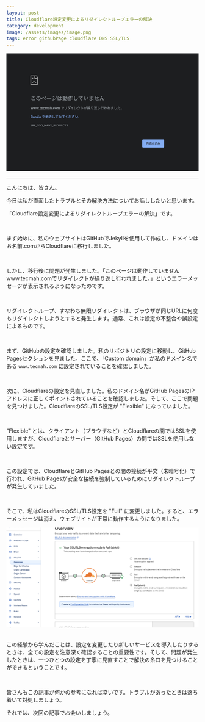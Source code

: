 ```yaml
---
layout: post
title: Cloudflare設定変更によるリダイレクトループエラーの解決
category: development 
image: /assets/images/image.png
tags: error githubPage cloudflare DNS SSL/TLS
---
```





![Alt text](/assets/images/image.png)

---

こんにちは、皆さん。

今日は私が直面したトラブルとその解決方法についてお話ししたいと思います。

「Cloudflare設定変更によるリダイレクトループエラーの解決」です。

&nbsp;

まず始めに、私のウェブサイトはGitHubでJekyllを使用して作成し、ドメインはお名前.comからCloudflareに移行しました。

&nbsp;

しかし、移行後に問題が発生しました。「このページは動作していませんwww.tecmah.comでリダイレクトが繰り返し行われました。」というエラーメッセージが表示されるようになったのです。

&nbsp;

リダイレクトループ、すなわち無限リダイレクトは、ブラウザが同じURLに何度もリダイレクトしようとすると発生します。通常、これは設定の不整合や誤設定によるものです。

&nbsp;

まず、GitHubの設定を確認しました。私のリポジトリの設定に移動し、GitHub Pagesセクションを見ました。ここで、「Custom domain」が私のドメイン名である `www.tecmah.com` に設定されていることを確認しました。

&nbsp;

次に、Cloudflareの設定を見直しました。私のドメイン名がGitHub PagesのIPアドレスに正しくポイントされていることを確認しました。そして、ここで問題を見つけました。CloudflareのSSL/TLS設定が "Flexible" になっていました。

&nbsp;

"Flexible" とは、クライアント（ブラウザなど）とCloudflareの間ではSSLを使用しますが、Cloudflareとサーバー（GitHub Pages）の間ではSSLを使用しない設定です。

&nbsp;

この設定では、CloudflareとGitHub Pagesとの間の接続が平文（未暗号化）で行われ、GitHub Pagesが安全な接続を強制しているためにリダイレクトループが発生していました。

&nbsp;

そこで、私はCloudflareのSSL/TLS設定を "Full" に変更しました。すると、エラーメッセージは消え、ウェブサイトが正常に動作するようになりました。

![Alt text](/assets/images/image1.png)
&nbsp;

この経験から学んだことは、設定を変更したり新しいサービスを導入したりするときは、全ての設定を注意深く確認することの重要性です。そして、問題が発生したときは、一つひとつの設定を丁寧に見直すことで解決の糸口を見つけることができるということです。

&nbsp;

皆さんもこの記事が何かの参考になれば幸いです。トラブルがあったときは落ち着いて対処しましょう。

それでは、次回の記事でお会いしましょう。